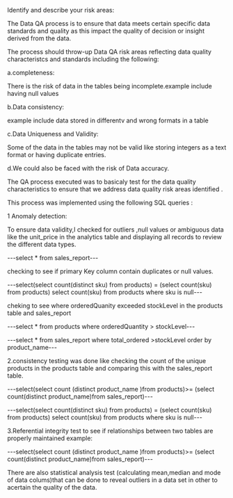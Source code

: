 
Identify and describe your risk areas:

The Data QA process is to ensure that data meets certain specific data standards and quality as this impact the quality of decision or insight derived from the data. 

The process should throw-up Data QA risk areas reflecting data quality characteristcs and standards including the following:

a.completeness:

There is the risk of  data in the tables being incomplete.example include having null values

b.Data consistency:

 example include data stored in differentv and wrong  formats in a table

c.Data Uniqueness and Validity: 

Some of the data in the tables may not be valid like storing integers as a text format  or having duplicate entries.

d.We could also be faced with the risk of Data accuracy.


The  QA process  executed was to basicaly test for the data quality characteristics to ensure that we address data quality risk areas identified .

This process was implemented using  the following  SQL queries :

1 Anomaly detection: 

To ensure data validity,I checked  for outliers ,null values  or ambiguous data like the unit_price  in the analytics table and displaying all records to review the different data types.

---select * from sales_report---

checking to see if primary Key column contain duplicates or null values.

---select(select count(distinct sku) from products) = (select count(sku) from products)
select count(sku) from products where sku is  null---


cheking to see where orderedQuanity exceeded stockLevel in the products table and sales_report

---select * from products
where orderedQuantity > stockLevel---

---select * from sales_report where 
total_ordered >stockLevel order by product_name---

2.consistency testing was done like checking the count of the unique products in the products table and comparing this with the sales_report table. 

---select(select count (distinct product_name )from products)>=
(select count(distinct product_name)from  sales_report)---


---select(select count(distinct sku) from products) = (select count(sku) from products)
select count(sku) from products where sku is  null---


3.Referential integrity test to see if relationships between two tables are properly maintained example:

---select(select count (distinct product_name )from products)>=
(select count(distinct product_name)from  sales_report)---

There are also statistical analysis test (calculating mean,median and mode of data colums)that can be done to reveal outliers in a data set in other  to acertain the quality of the data.



